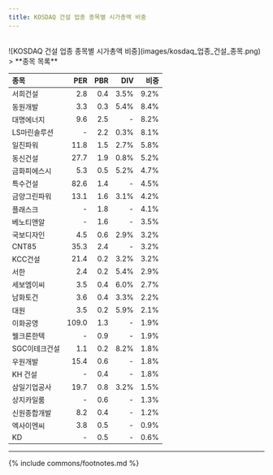 ```yaml
---
title: KOSDAQ 건설 업종 종목별 시가총액 비중
---
```

<br>
![KOSDAQ 건설 업종 종목별 시가총액 비중](images/kosdaq_업종_건설_종목.png)

<br>
> **종목 목록<a id="list"></a>**

| **종목** | **PER** | **PBR** | **DIV** | **비중** |
| :------- | ------: | ------: | ------: | -------: |
| 서희건설 | 2.8 | 0.4 | 3.5% | 9.2% |
| 동원개발 | 3.3 | 0.3 | 5.4% | 8.4% |
| 대명에너지 | 9.6 | 2.5 | - | 8.2% |
| LS마린솔루션 | - | 2.2 | 0.3% | 8.1% |
| 일진파워 | 11.8 | 1.5 | 2.7% | 5.8% |
| 동신건설 | 27.7 | 1.9 | 0.8% | 5.2% |
| 금화피에스시 | 5.3 | 0.5 | 5.2% | 4.7% |
| 특수건설 | 82.6 | 1.4 | - | 4.5% |
| 금양그린파워 | 13.1 | 1.6 | 3.1% | 4.2% |
| 플래스크 | - | 1.8 | - | 4.1% |
| 베노티앤알 | - | 1.6 | - | 3.5% |
| 국보디자인 | 4.5 | 0.6 | 2.9% | 3.2% |
| CNT85 | 35.3 | 2.4 | - | 3.2% |
| KCC건설 | 21.4 | 0.2 | 3.2% | 3.2% |
| 서한 | 2.4 | 0.2 | 5.4% | 2.9% |
| 세보엠이씨 | 3.5 | 0.4 | 6.0% | 2.7% |
| 남화토건 | 3.6 | 0.4 | 3.3% | 2.2% |
| 대원 | 3.5 | 0.2 | 5.9% | 2.1% |
| 이화공영 | 109.0 | 1.3 | - | 1.9% |
| 웰크론한텍 | - | 0.9 | - | 1.9% |
| SGC이테크건설 | 1.1 | 0.2 | 8.2% | 1.8% |
| 우원개발 | 15.4 | 0.6 | - | 1.8% |
| KH 건설 | - | 0.4 | - | 1.8% |
| 삼일기업공사 | 19.7 | 0.8 | 3.2% | 1.5% |
| 상지카일룸 | - | 0.6 | - | 1.3% |
| 신원종합개발 | 8.2 | 0.4 | - | 1.2% |
| 엑사이엔씨 | 3.8 | 0.5 | - | 0.9% |
| KD | - | 0.5 | - | 0.6% |

---
{% include commons/footnotes.md %}